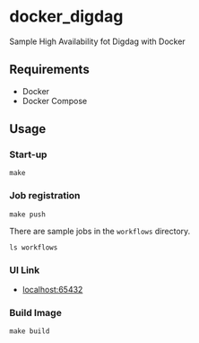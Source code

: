 # docker_digdag
Sample High Availability fot Digdag with Docker

## Requirements
- Docker
- Docker Compose

## Usage
### Start-up
```
make
```

### Job registration
```
make push
```
There are sample jobs in the `workflows` directory.
```
ls workflows
```

### UI Link
- [localhost:65432](http://localhost:65432)

### Build Image
```
make build
```

